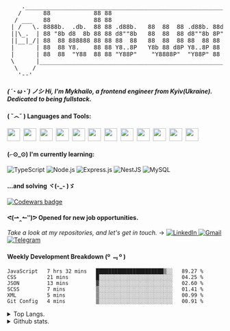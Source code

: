 <pre>
    ._________________________________________________________________________.
   /      88            88 88                                   88     88      \       \\\.  ____  .///
  / ___   88            88 88                                   88     88   ___ \       \ .-'    '-. / 
 | /   \. 8888b.  .db.  88 88 .d88b.   88  88  88 .d88b. 88d888 88  .d888  /   \ |   ./-./.'\__/\__/'.\ 
 ||\_.  | 88 "8b d8  8b 88 88 d8""8b   88  88  88 d8""8b 8P"    88 d8" 88 |  ._/||  <   |:<__><__><__>:|=--
 ||__|_/| 88  88 888888 88 88 88  88   88  88  88 88  88 88     88 88  88 |\_|__||   '\-'\'./  \/  \.'/
 |      | 88  88 Y8.    88 88 Y8..8P   Y8b 88 d8P Y8..8P 88     88 Y8b 88 |      |       / '-.____.-' \
 |      | 88  88  "Y88  88 88 "Y88P"    "Y8888P"  "Y88P" 88     88  "Y888 |      |      ///'        '\\\
 \      |_________________________________________________________________|      /
  \    /                                                                   \    / 
   '--'                                                                     '--'      
</pre>

##### ( ´◔ ω◔`) ノシ Hi, I'm Mykhailo, a frontend engineer from Kyiv(Ukraine). Dedicated to being fullstack.

#### ( ˇ෴ˇ ) Languages and Tools:
<span><img src="https://cdn.jsdelivr.net/gh/devicons/devicon@latest/icons/html5/html5-plain.svg" width="30px"></span>&nbsp;
<span><img src="https://cdn.jsdelivr.net/gh/devicons/devicon@latest/icons/css3/css3-plain.svg" width="30px"></span>&nbsp;
<span><img src="https://cdn.jsdelivr.net/gh/devicons/devicon@latest/icons/sass/sass-original.svg" width="30px"></span>&nbsp;
<span><img src="https://cdn.jsdelivr.net/gh/devicons/devicon@latest/icons/javascript/javascript-original.svg" width="30px"></span>&nbsp;
<span><img src="https://cdn.jsdelivr.net/gh/devicons/devicon@latest/icons/git/git-original.svg" width="30px"></span>&nbsp;
<span><img src="https://cdn.jsdelivr.net/gh/devicons/devicon@latest/icons/react/react-original.svg" width="30px"></span>&nbsp;
<span><img src="https://cdn.jsdelivr.net/gh/devicons/devicon@latest/icons/redux/redux-original.svg" width="30px"></span>&nbsp;
<span><img src="https://cdn.jsdelivr.net/gh/devicons/devicon@latest/icons/handlebars/handlebars-original.svg" width="30px"></span>&nbsp;
<span><img src="https://cdn.jsdelivr.net/gh/devicons/devicon@latest/icons/materialui/materialui-original.svg" width="30px"></span>&nbsp;
<span><img src="https://cdn.jsdelivr.net/gh/devicons/devicon@latest/icons/npm/npm-original-wordmark.svg" width="30px"></span>&nbsp;
<span><img src="https://cdn.jsdelivr.net/gh/devicons/devicon@latest/icons/ubuntu/ubuntu-plain.svg" width="30px"></span>&nbsp;
<span><img src="https://cdn.jsdelivr.net/gh/devicons/devicon@latest/icons/vscode/vscode-original.svg" width="30px"></span>&nbsp;

#### (⌐⊙_⊙) I'm currently learning:
![TypeScript](https://img.shields.io/badge/TypeScript-007ACC?style=for-the-badge&logo=typescript&logoColor=white)
![Node.js](https://img.shields.io/badge/Node.js-339933?style=for-the-badge&logo=nodedotjs&logoColor=white)
![Express.js](https://img.shields.io/badge/express.js-%23404d59.svg?style=for-the-badge&logo=express&logoColor=%2361DAFB)
![NestJS](https://img.shields.io/badge/nestjs-%23E0234E.svg?style=for-the-badge&logo=nestjs&logoColor=white)
![MySQL](https://img.shields.io/badge/mysql-%2300f.svg?style=for-the-badge&logo=mysql&logoColor=white)
#### ...and solving ヾ(-_- )ゞ
  <a target="_blank" href="https://www.codewars.com/users/identityapproved">
      <img alt="Codewars badge" src="https://www.codewars.com/users/identityapproved/badges/large">
  </a>

#### ᕙ(⇀‸↼‶)ᕗ Opened for new job opportunities.
<i>Take a look at my repositories, and let's get in touch.</i> → 
<a target="_blank" href="https://www.linkedin.com/in/identityapproved">
  <img alt="LinkedIn" src="https://img.shields.io/badge/LinkedIn-0077B5?style=for-the-badge&logo=linkedin&logoColor=white"/>
</a>
<a target="_blank" href="mailto:identityapproved@gmail.com">
  <img alt="Gmail" src="https://img.shields.io/badge/Gmail-D14836?style=for-the-badge&logo=gmail&logoColor=white"/>
</a>
<a target="_blank" href="https://t.me/identityapproved">
  <img alt="Telegram" src="https://img.shields.io/badge/Telegram-lightblue?style=for-the-badge&logo=telegram&logoColor=white"/>
</a>

#### Weekly Development Breakdown (º ﹃ º ) 
<!--START_SECTION:waka-->

```text
JavaScript   7 hrs 32 mins   ██████████████████████▒░░   89.27 %
CSS          21 mins         █░░░░░░░░░░░░░░░░░░░░░░░░   04.25 %
JSON         13 mins         ▓░░░░░░░░░░░░░░░░░░░░░░░░   02.60 %
SCSS         7 mins          ▒░░░░░░░░░░░░░░░░░░░░░░░░   01.41 %
XML          5 mins          ▒░░░░░░░░░░░░░░░░░░░░░░░░   00.99 %
Git Config   4 mins          ▒░░░░░░░░░░░░░░░░░░░░░░░░   00.91 %
```

<!--END_SECTION:waka-->

<details>
<summary>Top Langs.</summary>
<p align="center">
<img src="https://github-readme-stats.vercel.app/api/top-langs/?username=identityapproved&show_icons=true&theme=github_dark" alt="top-langs" />
</p>
</details>
<details>
<summary>Github stats.</summary>
<p align="center">
<img width="49%" src="https://github-readme-streak-stats.herokuapp.com/?user=identityapproved&theme=tokyonight_duo" />
<img width="49%" src="https://github-readme-stats.vercel.app/api?username=identityapproved&show_icons=true&theme=tokyonight" alt="github-stats" />
</p>
</details>
